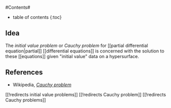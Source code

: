 
#Contents#
* table of contents
{:toc}

## Idea

The _initial value problem_ or _Cauchy problem_ for [[partial differential equation|partial]] [[differential equations]] is concerned with the solution to these [[equations]] given "initial value" data on a hypersurface.

## References

* Wikipedia, _[Cauchy problem](http://en.wikipedia.org/wiki/Cauchy_problem)_

[[!redirects initial value problems]]
[[!redirects Cauchy problem]]
[[!redirects Cauchy problems]]
